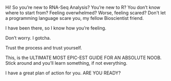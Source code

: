 Hi! 
So you’re new to RNA-Seq Analysis? 
You’re new to R? 
You don’t know where to start from? 
Feeling overwhelmed? Worse, feeling scared? 
Don't let a programming language scare you, my fellow Bioscientist friend.

I have been there, so I know how you’re feeling. 

Don’t worry. I gotcha. 

Trust the process and trust yourself. 

This, is the ULTIMATE MOST EPIC-EST GUIDE FOR AN ABSOLUTE NOOB. 
Stick around and you’ll learn something, if not everything. 

I have a great plan of action for you. 
ARE YOU READY? 

